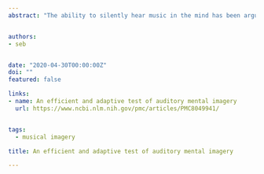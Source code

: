 ```yaml
---
abstract: "The ability to silently hear music in the mind has been argued to be fundamental to musicality. Objective measurements of this subjective imagery experience are needed if this link between imagery ability and musicality is to be investigated. However, previous tests of musical imagery either rely on self-report, rely on melodic memory, or do not cater in range of abilities. The Pitch Imagery Arrow Task (PIAT) was designed to address these shortcomings; however, it is impractically long. In this paper, we shorten the PIAT using adaptive testing and automatic item generation. We interrogate the cognitive processes underlying the PIAT through item response modelling. The result is an efficient online test of auditory mental imagery ability (adaptive Pitch Imagery Arrow Task: aPIAT) that takes 8 min to complete, is adaptive to participant’s individual ability, and so can be used to test participants with a range of musical backgrounds. Performance on the aPIAT showed positive moderate-to-strong correlations with measures of non-musical and musical working memory, self-reported musical training, and general musical sophistication. Ability on the task was best predicted by the ability to maintain and manipulate tones in mental imagery, as well as to resist perceptual biases that can lead to incorrect responses. As such, the aPIAT is the ideal tool in which to investigate the relationship between pitch imagery ability and musicality."


authors:
- seb


date: "2020-04-30T00:00:00Z"
doi: ""
featured: false

links:
- name: An efficient and adaptive test of auditory mental imagery
  url: https://www.ncbi.nlm.nih.gov/pmc/articles/PMC8049941/


tags:
  - musical imagery

title: An efficient and adaptive test of auditory mental imagery

---
```

